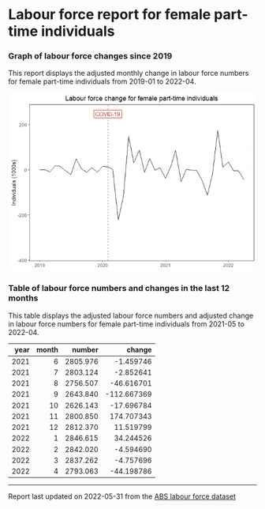 Labour force report for female part-time individuals
================

### Graph of labour force changes since 2019

This report displays the adjusted monthly change in labour force numbers
for female part-time individuals from 2019-01 to 2022-04.

![](output/female_part-time_report_files/figure-gfm/unnamed-chunk-2-1.png)<!-- -->

### Table of labour force numbers and changes in the last 12 months

This table displays the adjusted labour force numbers and adjusted
change in labour force numbers for female part-time individuals from
2021-05 to 2022-04.

| year | month |   number |      change |
|-----:|------:|---------:|------------:|
| 2021 |     6 | 2805.976 |   -1.459746 |
| 2021 |     7 | 2803.124 |   -2.852641 |
| 2021 |     8 | 2756.507 |  -46.616701 |
| 2021 |     9 | 2643.840 | -112.667369 |
| 2021 |    10 | 2626.143 |  -17.696784 |
| 2021 |    11 | 2800.850 |  174.707343 |
| 2021 |    12 | 2812.370 |   11.519799 |
| 2022 |     1 | 2846.615 |   34.244526 |
| 2022 |     2 | 2842.020 |   -4.594690 |
| 2022 |     3 | 2837.262 |   -4.757696 |
| 2022 |     4 | 2793.063 |  -44.198786 |

------------------------------------------------------------------------

Report last updated on 2022-05-31 from the [ABS labour force
dataset](https://www.abs.gov.au/statistics/labour/employment-and-unemployment/labour-force-australia/latest-release)
